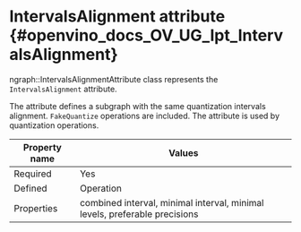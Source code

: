 # IntervalsAlignment attribute {#openvino_docs_OV_UG_lpt_IntervalsAlignment}

ngraph::IntervalsAlignmentAttribute class represents the `IntervalsAlignment` attribute.

The attribute defines a subgraph with the same quantization intervals alignment. `FakeQuantize` operations are included. The attribute is used by quantization operations.

| Property name | Values                                       |
|---------------|----------------------------------------------|
| Required      | Yes                                          |
| Defined       | Operation                                    |
| Properties    | combined interval, minimal interval, minimal levels, preferable precisions |
